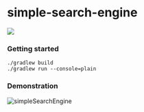 # simple-search-engine

<img src="https://user-images.githubusercontent.com/6838540/165939191-82153509-c2a4-4b7a-9fda-5bf5f52b806c.png">


### Getting started 


```
./gradlew build
./gradlew run --console=plain
```

### Demonstration 


![simpleSearchEngine](https://user-images.githubusercontent.com/6838540/165939050-facaed3c-47df-4382-8c8a-73cc52480f37.gif)

